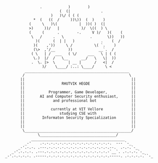  

                    .            )        )
                             (  (|              .
                         )   )\/ ( ( (
                 *  (   ((  /     ))\))  (  )    )
               (     \   )\(          |  ))( )  (|
               >)     ))/   |          )/  \((  ) \
               (     (      .        -.     V )/   )(    (
                \   /     .   \            .       \))   ))
                  )(      (  | |   )            .    (  /
                 )(    ,'))     \ /          \( `.    )
                 (\>  ,'/__      ))            __`.  /
                ( \   | /  ___   ( \/     ___   \ | ( (
                 \.)  |/  /   \__      __/   \   \|  ))
                .  \. |>  \      | __ |      /   <|  /
                     )/    \____/ :..: \____/     \ <
             ________________________________________________
            /                                                \                                           
           ||                                                 ||
           ||                 RHUTVIK HEGDE                   ||
           ||                                                 ||
           ||           Programmer, Game Developer,           ||
           ||       AI and Computer Security enthusiast,      ||
           ||             and professional bot                ||
           ||                                                 ||
           ||            currently at VIT Vellore             ||
           ||                studying CSE with                ||
           ||        Informaton Security Specialization       ||
           ||                                                 ||
           ||                                                 ||
            \_________________________________________________/
                   \___________________________________/
                ___________________________________________
             _-'    .-.-.-.-.-.-.-.-.-.-.-.-.-.-.-.-.  --- `-_
          _-'.-.-. .---.-.-.-.-.-.-.-.-.-.-.-.-.-.-.--.  .-.-.`-_
       _-'.-.-.-. .---.-.-.-.-.-.-.-.-.-.-.-.-.-.-.-`__`. .-.-.-.`-_
    _-'.-.-.-.-. .-----.-.-.-.-.-.-.-.-.-.-.-.-.-.-.-----. .-.-.-.-.``-_

          



<!--
**RhutvikH/RhutvikH** is a ✨ _special_ ✨ repository because its `README.md` (this file) appears on your GitHub profile.

Here are some ideas to get you started:

- 🔭 I’m currently working on ...
- 🌱 I’m currently learning ...
- 👯 I’m looking to collaborate on ...
- 🤔 I’m looking for help with ...
- 💬 Ask me about ...
- 📫 How to reach me: ...
- 😄 Pronouns: ...
- ⚡ Fun fact: ...
-->
